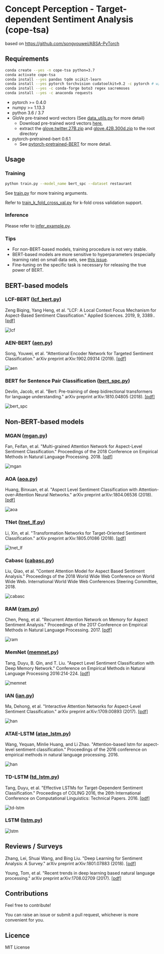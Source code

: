 # Concept Perception - Target-dependent Sentiment Analysis (cope-tsa)

based on https://github.com/songyouwei/ABSA-PyTorch

## Requirements

```bash
conda create --yes -n cope-tsa python=3.7
conda activate cope-tsa
conda install --yes pandas tqdm scikit-learn
conda install --yes pytorch torchvision cudatoolkit=9.2 -c pytorch # w/o cuda: conda install --yes pytorch torchvision -c pytorch
conda install --yes -c conda-forge boto3 regex sacremoses
conda install --yes -c anaconda requests
```

* pytorch >= 0.4.0
* numpy >= 1.13.3
* python 3.6 / 3.7
* GloVe pre-trained word vectors (See [data_utils.py](./data_utils.py) for more detail)
  * Download pre-trained word vectors [here](https://github.com/stanfordnlp/GloVe#download-pre-trained-word-vectors),
  * extract the [glove.twitter.27B.zip](http://nlp.stanford.edu/data/wordvecs/glove.twitter.27B.zip) and [glove.42B.300d.zip](http://nlp.stanford.edu/data/wordvecs/glove.42B.300d.zip) to the root directory
* pytorch-pretrained-bert 0.6.1
  * See [pytorch-pretrained-BERT](https://github.com/huggingface/pytorch-pretrained-BERT) for more detail.

## Usage

### Training

```sh
python train.py --model_name bert_spc --dataset restaurant
```

See [train.py](./train.py) for more training arguments.

Refer to [train_k_fold_cross_val.py](./train_k_fold_cross_val.py) for k-fold cross validation support.

### Inference

Please refer to [infer_example.py](./infer_example.py).

### Tips

* For non-BERT-based models, training procedure is not very stable.
* BERT-based models are more sensitive to hyperparameters (especially learning rate) on small data sets, see [this issue](https://github.com/songyouwei/ABSA-PyTorch/issues/27).
* Fine-tuning on the specific task is necessary for releasing the true power of BERT.

## BERT-based models

### LCF-BERT ([lcf_bert.py](./models/lcf_bert.py))
Zeng Biqing, Yang Heng, et al. "LCF: A Local Context Focus Mechanism for Aspect-Based Sentiment Classification." Applied Sciences. 2019, 9, 3389.. [[pdf]](https://www.mdpi.com/2076-3417/9/16/3389/pdf)

![lcf](assets/lcf.png)

### AEN-BERT ([aen.py](./models/aen.py))
Song, Youwei, et al. "Attentional Encoder Network for Targeted Sentiment Classification." arXiv preprint arXiv:1902.09314 (2019). [[pdf]](https://arxiv.org/pdf/1902.09314.pdf)

![aen](assets/aen.png)

### BERT for Sentence Pair Classification ([bert_spc.py](./models/bert_spc.py))
Devlin, Jacob, et al. "Bert: Pre-training of deep bidirectional transformers for language understanding." arXiv preprint arXiv:1810.04805 (2018). [[pdf]](https://arxiv.org/pdf/1810.04805.pdf)

![bert_spc](assets/bert_spc.png)


## Non-BERT-based models

### MGAN ([mgan.py](./models/mgan.py))
Fan, Feifan, et al. "Multi-grained Attention Network for Aspect-Level Sentiment Classification." Proceedings of the 2018 Conference on Empirical Methods in Natural Language Processing. 2018. [[pdf]](http://aclweb.org/anthology/D18-1380)

![mgan](assets/mgan.png)

### AOA ([aoa.py](./models/aoa.py))
Huang, Binxuan, et al. "Aspect Level Sentiment Classification with Attention-over-Attention Neural Networks." arXiv preprint arXiv:1804.06536 (2018). [[pdf]](https://arxiv.org/pdf/1804.06536.pdf)

![aoa](assets/aoa.png)

### TNet ([tnet_lf.py](./models/tnet_lf.py))
Li, Xin, et al. "Transformation Networks for Target-Oriented Sentiment Classification." arXiv preprint arXiv:1805.01086 (2018). [[pdf]](https://arxiv.org/pdf/1805.01086)

![tnet_lf](assets/tnet_lf.png)

### Cabasc ([cabasc.py](./models/cabasc.py))
Liu, Qiao, et al. "Content Attention Model for Aspect Based Sentiment Analysis." Proceedings of the 2018 World Wide Web Conference on World Wide Web. International World Wide Web Conferences Steering Committee, 2018.

![cabasc](assets/cabasc.png)


### RAM ([ram.py](./models/ram.py))
Chen, Peng, et al. "Recurrent Attention Network on Memory for Aspect Sentiment Analysis." Proceedings of the 2017 Conference on Empirical Methods in Natural Language Processing. 2017. [[pdf]](http://www.aclweb.org/anthology/D17-1047)

![ram](assets/ram.png)


### MemNet ([memnet.py](./models/memnet.py))
Tang, Duyu, B. Qin, and T. Liu. "Aspect Level Sentiment Classification with Deep Memory Network." Conference on Empirical Methods in Natural Language Processing 2016:214-224. [[pdf]](https://arxiv.org/pdf/1605.08900)

![memnet](assets/memnet.png)


### IAN ([ian.py](./models/ian.py))
Ma, Dehong, et al. "Interactive Attention Networks for Aspect-Level Sentiment Classification." arXiv preprint arXiv:1709.00893 (2017). [[pdf]](https://arxiv.org/pdf/1709.00893)

![han](assets/han.png)

### ATAE-LSTM ([atae_lstm.py](./models/atae_lstm.py))
Wang, Yequan, Minlie Huang, and Li Zhao. "Attention-based lstm for aspect-level sentiment classification." Proceedings of the 2016 conference on empirical methods in natural language processing. 2016.

![han](assets/atae-lstm.png)


### TD-LSTM ([td_lstm.py](./models/td_lstm.py))

Tang, Duyu, et al. "Effective LSTMs for Target-Dependent Sentiment Classification." Proceedings of COLING 2016, the 26th International Conference on Computational Linguistics: Technical Papers. 2016. [[pdf]](https://arxiv.org/pdf/1512.01100)

![td-lstm](assets/td-lstm.png)


### LSTM ([lstm.py](./models/lstm.py))

![lstm](assets/lstm.png)


## Reviews / Surveys

Zhang, Lei, Shuai Wang, and Bing Liu. "Deep Learning for Sentiment Analysis: A Survey." arXiv preprint arXiv:1801.07883 (2018). [[pdf]](https://arxiv.org/pdf/1801.07883)

Young, Tom, et al. "Recent trends in deep learning based natural language processing." arXiv preprint arXiv:1708.02709 (2017). [[pdf]](https://arxiv.org/pdf/1708.02709)

## Contributions

Feel free to contribute!

You can raise an issue or submit a pull request, whichever is more convenient for you.

## Licence

MIT License
